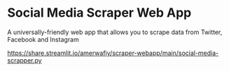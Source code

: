 # Social Media Scraper Web App
A universally-friendly web app that allows you to scrape data from Twitter, Facebook and Instagram

https://share.streamlit.io/amerwafiy/scraper-webapp/main/social-media-scrapper.py
